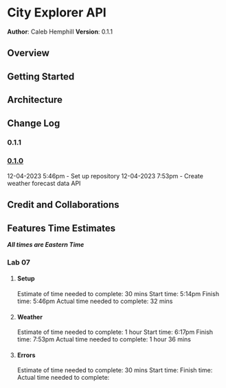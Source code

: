# City Explorer API

**Author**: Caleb Hemphill
**Version**: 0.1.1

## Overview
<!-- Provide a high level overview of what this application is and why you are building it, beyond the fact that it's an assignment for this class. (i.e. What's your problem domain?) -->

## Getting Started
<!-- What are the steps that a user must take in order to build this app on their own machine and get it running? -->

## Architecture
<!-- Provide a detailed description of the application design. What technologies (languages, libraries, etc) you're using, and any other relevant design information. -->

## Change Log
<!-- Use this area to document the iterative changes made to your application as each feature is successfully implemented. Use time stamps. Here's an example:

01-01-2001 4:59pm - Application now has a fully-functional express server, with a GET route for the location resource. -->

### 0.1.1



### [0.1.0](https://github.com/kaylubh/city-explorer-api/pull/1)

12-04-2023 5:46pm - Set up repository
12-04-2023 7:53pm - Create weather forecast data API

## Credit and Collaborations
<!-- Give credit (and a link) to other people or resources that helped you build this application. -->

## Features Time Estimates

***All times are Eastern Time***

### Lab 07

1. #### Setup

    Estimate of time needed to complete: 30 mins
    Start time: 5:14pm
    Finish time: 5:46pm
    Actual time needed to complete: 32 mins

2. #### Weather

    Estimate of time needed to complete: 1 hour
    Start time: 6:17pm
    Finish time: 7:53pm
    Actual time needed to complete:  1 hour 36 mins

3. #### Errors

    Estimate of time needed to complete: 30 mins
    Start time:
    Finish time:
    Actual time needed to complete:
